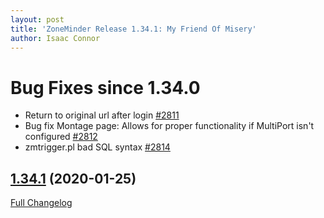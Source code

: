 ```yaml
---
layout: post
title: 'ZoneMinder Release 1.34.1: My Friend Of Misery'
author: Isaac Connor
---
```


# Bug Fixes since 1.34.0

- Return to original url after login [\#2811](https://github.com/ZoneMinder/zoneminder/issues/2811)
- Bug fix Montage page: Allows for proper functionality if MultiPort isn't configured [\#2812](https://github.com/ZoneMinder/zoneminder/issues/2812)
- zmtrigger.pl bad SQL syntax [\#2814](https://github.com/ZoneMinder/zoneminder/issues/2814)

## [1.34.1](https://github.com/ZoneMinder/zoneminder/tree/1.34.1) (2020-01-25)
[Full Changelog](https://github.com/ZoneMinder/zoneminder/compare/1.34.0...1.34.1)
